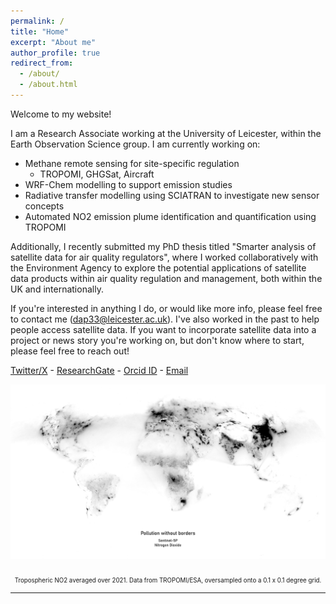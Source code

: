 ```yaml
---
permalink: /
title: "Home"
excerpt: "About me"
author_profile: true
redirect_from: 
  - /about/
  - /about.html
---
```

Welcome to my website! 

I am a Research Associate working at the University of Leicester, within the Earth Observation Science group. I am currently working on:
  - Methane remote sensing for site-specific regulation
    - TROPOMI, GHGSat, Aircraft
  - WRF-Chem modelling to support emission studies
  - Radiative transfer modelling using SCIATRAN to investigate new sensor concepts
  - Automated NO2 emission plume identification and quantification using TROPOMI
    
Additionally, I recently submitted my PhD thesis titled "Smarter analysis of satellite data for air quality regulators", where I worked collaboratively with the Environment Agency to explore the potential applications of satellite data products within air quality regulation and management, both within the UK and internationally.

If you're interested in anything I do, or would like more info, please feel free to contact me (dap33@leicester.ac.uk). I've also worked in the past to help people access satellite data. If you want to incorporate satellite data into a project or news story you're working on, but don't know where to start, please feel free to reach out! 

[Twitter/X](https://x.com/Sentinel_DanP)  -  [ResearchGate](https://www.researchgate.net/profile/Daniel-Potts-2)   -   [Orcid ID](https://orcid.org/0000-0001-8077-509X)   -   [Email](dap33@leicester.ac.uk)       

![Tropospheric NO2 over the UK](/images/Global_NO2.png)  
<p align="center"><sub><sub>Tropospheric NO2 averaged over 2021. Data from TROPOMI/ESA, oversampled onto a 0.1 x 0.1 degree grid.</sub></sub></p>

---


